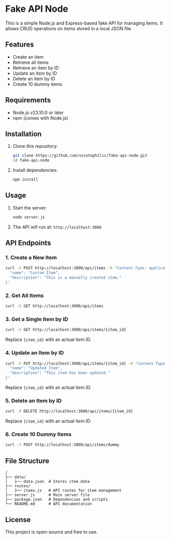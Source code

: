 # Fake API Node

This is a simple Node.js and Express-based fake API for managing items. It allows CRUD operations on items stored in a local JSON file.

## Features

- Create an item
- Retrieve all items
- Retrieve an item by ID
- Update an item by ID
- Delete an item by ID
- Create 10 dummy items


## Requirements

- Node.js v23.10.0 or later
- npm (comes with Node.js)

## Installation
1. Clone this repository:
   ```sh
   git clone https://github.com/xscotophilic/fake-api-node.git
   cd fake-api-node
   ```
2. Install dependencies:
   ```sh
   npm install
   ```

## Usage
1. Start the server:
   ```sh
   node server.js
   ```
2. The API will run at: `http://localhost:3000`

## API Endpoints
### 1. Create a New Item
```sh
curl -X POST http://localhost:3000/api/items -H "Content-Type: application/json" -d '{
  "name": "Custom Item",
  "description": "This is a manually created item."
}'
```

### 2. Get All Items
```sh
curl -X GET http://localhost:3000/api/items
```

### 3. Get a Single Item by ID
```sh
curl -X GET http://localhost:3000/api/items/{item_id}
```
Replace `{item_id}` with an actual item ID.

### 4. Update an Item by ID
```sh
curl -X PUT http://localhost:3000/api/items/{item_id} -H "Content-Type: application/json" -d '{
  "name": "Updated Item",
  "description": "This item has been updated."
}'
```
Replace `{item_id}` with an actual item ID.

### 5. Delete an Item by ID
```sh
curl -X DELETE http://localhost:3000/api/items/{item_id}
```
Replace `{item_id}` with an actual item ID.

### 6. Create 10 Dummy Items
```sh
curl -X POST http://localhost:3000/api/items/dummy
```

## File Structure
```
/
├── data/
│   ├── data.json  # Stores item data
├── routes/
│   ├── items.js   # API routes for item management
├── server.js      # Main server file
├── package.json   # Dependencies and scripts
└── README.md      # API documentation
```

## License

This project is open-source and free to use.

